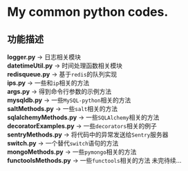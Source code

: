 # My common python codes.
功能描述
----
**logger.py** -> 日志相关模块  
**datetimeUtil.py** -> 时间处理函数相关模块  
**redisqueue.py** -> 基于`redis`的队列实现  
**ips.py** -> 一些和`ip`相关的方法  
**args.py** -> 得到命令行参数的示例方法  
**mysqldb.py** -> 一些`MySQL-python`相关的方法  
**saltMethods.py** -> 一些`salt`相关的方法  
**sqlalchemyMethods.py** -> 一些`SQLAlchemy`相关的方法  
**decoratorExamples.py** -> 一些`decorators`相关的例子  
**sentryMethods.py** -> 将代码中的异常发送给`Sentry`服务器  
**switch.py** -> 一个替代`switch`语句的方法  
**mongoMethods.py** -> 一些`pymongo`相关的方法  
**functoolsMethods.py** -> 一些`functools`相关的方法
未完待续...